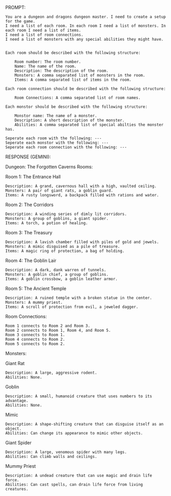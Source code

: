 PROMPT:
```
You are a dungeon and dragons dungeon master. I need to create a setup for the game. 
I need a list of each room. In each room I need a list of monsters. In each room I need a list of items.
I need a list of room connections. 
I need a list of monsters with any special abilities they might have.


Each room should be described with the following structure:

    Room number: The room number.
    Name: The name of the room.
    Description: The description of the room.
    Monsters: A comma separated list of monsters in the room.
    Items: A comma separated list of items in the room.

Each room connection should be described with the following structure:

    Room Connections: A comma separated list of room names.

Each monstor should be described with the following structure:

    Monstor name: The name of a monster.
    Description: A short description of the monster.
    Abilities: A comma separated list of special abilties the monster has.

Seperate each room with the following: ---
Seperate each monstor with the following: ---
Seperate each room connection with the following: ---
```

RESPONSE (GEMINI):

Dungeon: The Forgotten Caverns
Rooms:

Room 1: The Entrance Hall

    Description: A grand, cavernous hall with a high, vaulted ceiling.
    Monsters: A pair of giant rats, a goblin guard.
    Items: A rusty longsword, a backpack filled with rations and water.

Room 2: The Corridors

    Description: A winding series of dimly lit corridors.
    Monsters: A group of goblins, a giant spider.
    Items: A torch, a potion of healing.

Room 3: The Treasury

    Description: A lavish chamber filled with piles of gold and jewels.
    Monsters: A mimic disguised as a pile of treasure.
    Items: A magic ring of protection, a bag of holding.

Room 4: The Goblin Lair

    Description: A dark, dank warren of tunnels.
    Monsters: A goblin chief, a group of goblins.
    Items: A goblin crossbow, a goblin leather armor.

Room 5: The Ancient Temple

    Description: A ruined temple with a broken statue in the center.
    Monsters: A mummy priest.
    Items: A scroll of protection from evil, a jeweled dagger.

Room Connections:

    Room 1 connects to Room 2 and Room 3.
    Room 2 connects to Room 1, Room 4, and Room 5.
    Room 3 connects to Room 1.
    Room 4 connects to Room 2.
    Room 5 connects to Room 2.

Monsters:

Giant Rat

    Description: A large, aggressive rodent.
    Abilities: None.

Goblin

    Description: A small, humanoid creature that uses numbers to its advantage.
    Abilities: None.

Mimic

    Description: A shape-shifting creature that can disguise itself as an object.
    Abilities: Can change its appearance to mimic other objects.

Giant Spider

    Description: A large, venomous spider with many legs.
    Abilities: Can climb walls and ceilings.

Mummy Priest

    Description: A undead creature that can use magic and drain life force.
    Abilities: Can cast spells, can drain life force from living creatures.